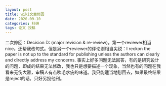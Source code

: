 ```yaml
---
layout: post
title: wiki文章修回
date: 2020-09-10
categories: 科研 
tags: 论文 投稿
---
```


二次修回：Decision D: (major revision & re-review)。第一个reviewer相当nice，还帮我改句式。但是另一个reviewer的评论则相当尖锐：I reckon the paper is not up to the standard for publishing unless the authors can clearly and directly address my concerns. 事实上好多问题无法回答，有的是研究设计的问题，即成的结果无法修改，我也只是想要描述一个现象，当然也有的问题在我看来无伤大雅，审稿人有点吹毛求疵的味道。我只能适当地怼回去，如果最终结果是reject的话，只好另投他刊。
